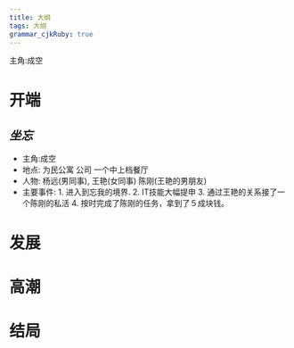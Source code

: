 ```yaml
---
title: 大纲
tags: 大纲
grammar_cjkRuby: true
---
```


主角:成空
# 开端

##  *坐忘*
* 主角:成空
* 地点:
   为民公寓
   公司
   一个中上档餐厅
* 人物:
  杨远(男同事),
  王艳(女同事)
  陈刚(王艳的男朋友)
* 主要事件:
       1. 进入到忘我的境界.
       2. IT技能大幅提申
       3. 通过王艳的关系接了一个陈刚的私活
       4. 按时完成了陈刚的任务，拿到了５成块钱。






# 发展


# 高潮



# 结局